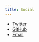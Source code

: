 ```yaml
---
title: Social
---
```


- [Twitter](https://www.twitter.com/victornguyen)
- [GitHub](https://www.github.com/victornguyen)
- [Email](mailto:vic.nguyen@gmail.com)

